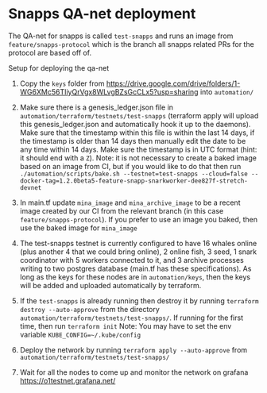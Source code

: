 # Snapps QA-net deployment

The QA-net for snapps is called `test-snapps` and runs an image from `feature/snapps-protocol` which is the branch all snapps related PRs for the protocol are based off of. 

Setup for deploying the qa-net

1. Copy the `keys` folder from https://drive.google.com/drive/folders/1-WG6XMc56TIiyQrVgx8WLvgBZsGcCLx5?usp=sharing into `automation/`

2. Make sure there is a genesis_ledger.json file in `automation/terraform/testnets/test-snapps` (terraform apply will upload this genesis_ledger.json and automatically hook it up to the daemons).  Make sure that the timestamp within this file is within the last 14 days, if the timestamp is older than 14 days then manually edit the date to be any time within 14 days.  Make sure the timestamp is in UTC format (hint: it should end with a `Z`).  Note: it is not necessary to create a baked image based on an image from CI, but if you would like to do that then run `./automation/scripts/bake.sh --testnet=test-snapps --cloud=false --docker-tag=1.2.0beta5-feature-snapp-snarkworker-dee827f-stretch-devnet`

3. In main.tf update `mina_image` and `mina_archive_image` to be a recent image created by our CI from the relevant branch (in this case `feature/snapps-protocol`).  If you prefer to use an image you baked, then use the baked image for `mina_image`

4. The test-snapps testnet is currently configured to have 16 whales online (plus another 4 that we could bring online), 2 online fish, 3 seed, 1 snark coordinator with 5 workers connected to it, and 3 archive processes writing to two postgres database (main.tf has these specifications). As long as the keys for these nodes are in `automation/keys`, then the keys will be added and uploaded automatically by terraform.

5. If the `test-snapps` is already running then destroy it by running `terraform destroy --auto-approve` from the directory `automation/terraform/testnets/test-snapps/`. If running for the first time, then run `terraform init`
Note: You may have to set the env variable `KUBE_CONFIG=~/.kube/config `

6. Deploy the network by running `terraform apply --auto-approve` from `automation/terraform/testnets/test-snapps/`

7. Wait for all the nodes to come up and monitor the network on grafana https://o1testnet.grafana.net/